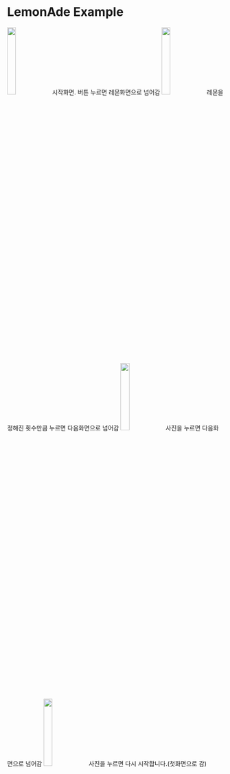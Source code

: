 # LemonAde Example

<img src="https://user-images.githubusercontent.com/24909625/136524071-a55cfb5d-699a-4f01-a318-fb74c14c038c.jpg" width="20%" height="20%">
시작화면. 버튼 누르면 레몬화면으로 넘어감
<img src="https://user-images.githubusercontent.com/24909625/136524291-5d7b0c8a-2730-461d-a249-c8f87f3116f5.jpg" width="20%" height="20%">
레몬을 정해진 횟수만큼 누르면 다음화면으로 넘어감
<img src="https://user-images.githubusercontent.com/24909625/136524456-a15059fe-e17b-42a8-9f22-8e287aa672b2.jpg" width="20%" height="20%">
사진을 누르면 다음화면으로 넘어감
<img src="https://user-images.githubusercontent.com/24909625/136524563-b11cdc48-2f9d-48c4-b8d9-0de6c9f4b551.jpg" width="20%" height="20%">
사진을 누르면 다시 시작합니다.(첫화면으로 감)
